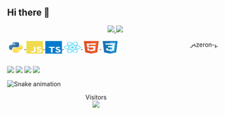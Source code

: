 ## Hi there 👋
<div align="center">
  <a href="https://github.com/azeron-shell">
  <img height="180em" src="https://github-readme-stats.vercel.app/api?username=azeron-shell&show_icons=true&theme=ocean_dark&include_all_commits=true&count_private=true"/>
  <img height="180em" src="https://github-readme-stats.vercel.app/api/top-langs/?username=azeron-shell&layout=compact&langs_count=7&theme=ocean_dark"/>
</div>
<div style="display: inline_block"><br>
  <img align="center" alt="Azeron-Python" height="30" width="40" src="https://raw.githubusercontent.com/devicons/devicon/master/icons/python/python-original.svg">
  <img align="center" alt="Azeron-Js" height="30" width="40" src="https://raw.githubusercontent.com/devicons/devicon/master/icons/javascript/javascript-plain.svg">
  <img align="center" alt="Azeron-Ts" height="30" width="40" src="https://raw.githubusercontent.com/devicons/devicon/master/icons/typescript/typescript-plain.svg">
  <img align="center" alt="Azeron-React" height="30" width="40" src="https://raw.githubusercontent.com/devicons/devicon/master/icons/react/react-original.svg">
  <img align="center" alt="Azeron-HTML" height="30" width="40" src="https://raw.githubusercontent.com/devicons/devicon/master/icons/html5/html5-original.svg">
  <img align="center" alt="Azeron-CSS" height="30" width="40" src="https://raw.githubusercontent.com/devicons/devicon/master/icons/css3/css3-original.svg">
  <img align="right" alt="Azeron-pic" height="150" style="border-radius:50px;" src="https://instagram.fotp1-2.fna.fbcdn.net/v/t51.2885-19/310816863_504654621672398_9113240145224882488_n.jpg?stp=dst-jpg_s320x320&_nc_ht=instagram.fotp1-2.fna.fbcdn.net&_nc_cat=102&_nc_ohc=KtxxgcOwp4sAX_9XN1Z&tn=JYk6dv6ZtmQKqjH7&edm=ALwy07oBAAAA&ccb=7-5&oh=00_AT-Qm50RtJS26-TNwe0ML2YtD70tCX50ywOzWkVcFH6aOQ&oe=6345AAD3&_nc_sid=261c40">
</div>

 ##
 
<div> 
  <a href="https://www.linkedin.com/in/drago%C8%99-butnaru-a6a2b920b/" target="_blank"><img src="https://img.shields.io/badge/-LinkedIn-%230077B5?style=for-the-badge&logo=linkedin&logoColor=white" target="_blank"></a> 
  <a href="https://www.instagram.com/butnaru_dragos/" target="_blank"><img src="https://img.shields.io/badge/-Instagram-%23E4405F?style=for-the-badge&logo=instagram&logoColor=white" target="_blank"></a>
  <a href = "mailto:azeron.shell@gmail.com"><img src="https://img.shields.io/badge/-Gmail-%23333?style=for-the-badge&logo=gmail&logoColor=white" target="_blank"></a>
    <a href="https://www.last.fm/user/Butnaru_Dragos" target="_blank"><img src="https://img.shields.io/badge/last.fm-D51007?style=for-the-badge&logo=last.fm&logoColor=white"></a> 
  
  ![Snake animation](https://github.com/azeron-shell/azeron-shell/blob/output/github-contribution-grid-snake.svg)
  
</div>
<div>
<p align="center"> 
  Visitors<br>
 <img src="https://profile-counter.glitch.me/azeron-shell/count.svg" />
 </p>
</div>
